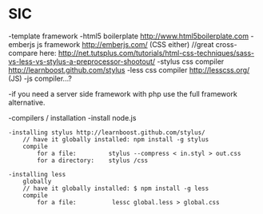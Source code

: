 SIC
================

-template framework 
	-html5 boilerplate http://www.html5boilerplate.com
	-emberjs js framework http://emberjs.com/
	(CSS either)
	//great cross-compare here: http://net.tutsplus.com/tutorials/html-css-techniques/sass-vs-less-vs-stylus-a-preprocessor-shootout/
		-stylus css compiler http://learnboost.github.com/stylus
		-less css compiler http://lesscss.org/
	(JS)
		-js compiler...?

-if you need a server side framework with php use the full framework alternative.

-compilers / installation
	-install node.js


	-installing stylus http://learnboost.github.com/stylus/
		// have it globally installed: npm install -g stylus
		compile 
			for a file: 		stylus --compress < in.styl > out.css
			for a directory: 	stylus /css

	-installing less
		globally
		// have it globally installed: $ npm install -g less
		compile 
			for a file:			 lessc global.less > global.css

